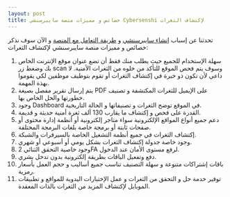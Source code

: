```yaml
---
layout: post
title: خصائص و مميزات منصة سايبرسنشي Cybersenshi لإكتشاف الثغرات
---
```


تحدثنا عن إسباب [إنشاء سايبرسنشي](https://blog.cybersenshi.com/why-we-have-created-cybersenshi/) و [طريقة التعامل مع المنصة](https://blog.cybersenshi.com/how-to-use-cybersenshi/) و الآن سوف نذكر خصائص و مميزات منصة سايبرسنشي لإكتشاف الثغرات:

1. سهلة الإستخدام للجميع حيث يطلب منك فقط أن تضع عنوان موقع الإنترنت الخاص بك وضغط زر scan وسوف يتم فحص الموقع للتأكد من خلوه من الثغرات الأمنية. لا داعي لأن تكون ذو خبرة في إكتشاف الثغرات أو تقوم بتوظيف موظفين لكي يقوموا بهذة المهمة.
2. يتم إرسال تقرير مفصل بصيغة PDF على الإيميل للثغرات المكتشفة و تصنيف خطورتها والحل الخاص بها.
3. وجود Dashboard في الموقع توضح الثغرات و تصنيفاتها و الحالة التاريخية.
4. القدرة على فحص و إكتشاف ما يقارب 130 ألف ثغرة أمنية حديثة و قديمة.
5. دعم جميع أنواع المواقع الإلكترونية سواء متاجر إلكترونية أو أنظمة إدارة محتوى أو صفحات ثابتة أو برمجة خاصة بلغات البرمجة المختلفة.
6. إكتشاف الثغرات في جميع أنظمة التشغيل الخاصة بالسيرفرات والشبكة.
7. وجود خاصة جدولة إكتشاف الثغرات بشكل يومي أو أسبوعي أو شهري.
8. وجود خاصية التحقق الثنائي 2FA لرفع مستوى الأمان عند الدخول.
9. دفع وتفعيل الباقات بطريقة إلكترونية بدون تدخل بشري.
10. باقات إشتراكات متنوعة و سهلة التصنيف تناسب جميع أساليب و حجم العمل بأسعار رمزية.
11. توفير خدمة حل و التحقق من الثغرات و عمل الإختبارات اليدوية للمواقع و تطبيقات الموبايل لإكتشاف المزيد من الثغرات بالذات المعقدة.